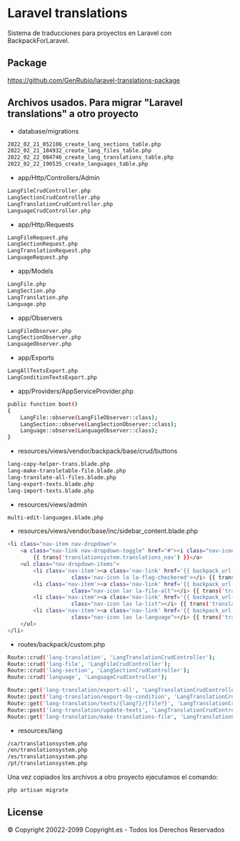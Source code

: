 # Laravel translations
Sistema de traducciones para proyectos en Laravel con BackpackForLaravel.

## Package

https://github.com/GenRubio/laravel-translations-package

## Archivos usados. Para migrar "Laravel translations" a otro proyecto

- database/migrations
```sh
2022_02_21_052106_create_lang_sections_table.php
2022_02_21_184932_create_lang_files_table.php
2022_02_22_084746_create_lang_translations_table.php
2022_02_22_190535_create_languages_table.php
```

- app/Http/Controllers/Admin
```sh
LangFileCrudController.php
LangSectionCrudController.php
LangTranslationCrudController.php
LanguageCrudController.php
```

- app/Http/Requests
```sh
LangFileRequest.php
LangSectionRequest.php
LangTranslationRequest.php
LanguageRequest.php
```

- app/Models
```sh
LangFile.php
LangSection.php
LangTranslation.php
Language.php
```

- app/Observers
```sh
LangFileObserver.php
LangSectionObserver.php
LanguageObserver.php
```

- app/Exports
```sh
LangAllTextsExport.php
LangConditionTextsExport.php
```

- app/Providers/AppServiceProvider.php
```sh
public function boot()
{
    LangFile::observe(LangFileObserver::class);
    LangSection::observe(LangSectionObserver::class);
    Language::observe(LanguageObserver::class);
}
```

- resources/views/vendor/backpack/base/crud/buttons
```sh
lang-copy-helper-trans.blade.php
lang-make-transletable-file.blade.php
lang-translate-all-files.blade.php
lang-export-texts.blade.php
lang-import-texts.blade.php
```

- resources/views/admin
```sh
multi-edit-languages.blade.php
```

- resources/views/vendor/base/inc/sidebar_content.blade.php
```sh
<li class="nav-item nav-dropdown">
    <a class="nav-link nav-dropdown-toggle" href="#"><i class="nav-icon la la-globe"></i>
        {{ trans('translationsystem.translations_nav') }}</a>
    <ul class="nav-dropdown-items">
        <li class='nav-item'><a class='nav-link' href='{{ backpack_url('language') }}'><i
                    class='nav-icon la la-flag-checkered'></i> {{ trans('translationsystem.languages_nav') }}</a></li>
        <li class='nav-item'><a class='nav-link' href='{{ backpack_url('lang-file') }}'><i
                    class="nav-icon lar la-file-alt"></i> {{ trans('translationsystem.lang_files_nav') }}</a></li>
        <li class='nav-item'><a class='nav-link' href='{{ backpack_url('lang-section') }}'><i
                    class="nav-icon las la-list"></i> {{ trans('translationsystem.lang_sections_nav') }}</a></li>
        <li class='nav-item'><a class='nav-link' href='{{ backpack_url('lang-translation') }}'><i
                    class="nav-icon las la-language"></i> {{ trans('translationsystem.lang_texts_nav') }}</a></li>
    </ul>
</li>
```

- routes/backpack/custom.php
```sh
Route::crud('lang-translation', 'LangTranslationCrudController');
Route::crud('lang-file', 'LangFileCrudController');
Route::crud('lang-section', 'LangSectionCrudController');
Route::crud('language', 'LanguageCrudController');

Route::get('lang-translation/export-all', 'LangTranslationCrudController@exportAllTexts');
Route::post('lang-translation/export-by-condition', 'LangTranslationCrudController@exportByConditions');
Route::get('lang-translation/texts/{lang?}/{file?}', 'LangTranslationCrudController@showTexts');
Route::post('lang-translation/update-texts', 'LangTranslationCrudController@updateTexts');
Route::get('lang-translation/make-translations-file', 'LangTranslationCrudController@makeTransletableFile');
```

- resources/lang
```sh
/ca/translationsystem.php
/en/translationsystem.php
/es/translationsystem.php
/pt/translationsystem.php
```

Una vez copiados los archivos a otro proyecto ejecutamos el comando:
```sh
php artisan migrate
```
## License
© Copyright 20022-2099 Copyright.es - Todos los Derechos Reservados
